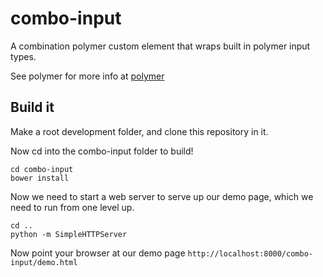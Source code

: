 combo-input
============

A combination polymer custom element that wraps built in polymer input types.

See polymer for more info at [polymer](https://www.polymer-project.org/)

## Build it

Make a root development folder, and clone this repository in it.

Now cd into the combo-input folder to build!

```
cd combo-input
bower install
```

Now we need to start a web server to serve up our demo page, which we need to run from one level up.

```
cd ..
python -m SimpleHTTPServer
```

Now point your browser at our demo page
```http://localhost:8000/combo-input/demo.html```

